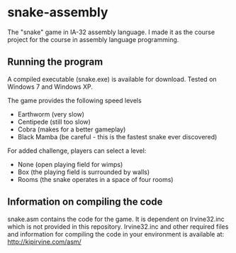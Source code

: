 snake-assembly
==============

The "snake" game in IA-32 assembly language. I made it as the course project for the course in assembly language programming.


Running the program
-------------------

A compiled executable (snake.exe) is available for download. Tested on Windows 7 and Windows XP.

The game provides the following speed levels

* Earthworm (very slow)
* Centipede (still too slow)
* Cobra (makes for a better gameplay)
* Black Mamba (be careful - this is the fastest snake ever discovered)

For added challenge, players can select a level:

* None (open playing field for wimps)
* Box (the playing field is surrounded by walls)
* Rooms (the snake operates in a space of four rooms)


Information on compiling the code
---------------------------------

snake.asm contains the code for the game. It is dependent on Irvine32.inc which is not provided in this repository. Irvine32.inc and other required files and information for compiling the code in your environment is available at: http://kipirvine.com/asm/
